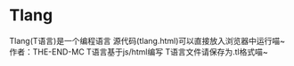 # Tlang
Tlang(T语言)是一个编程语言
源代码(tlang.html)可以直接放入浏览器中运行喵~
作者：THE-END-MC
T语言基于js/html编写
T语言文件请保存为.tl格式喵~
